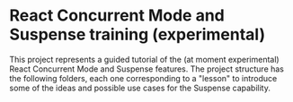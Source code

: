 # React Concurrent Mode and Suspense training (experimental)

This project represents a guided tutorial of the (at moment experimental) React Concurrent Mode and Suspense features. The project structure has the following folders, each one corresponding to a "lesson" to introduce some of the ideas and possible use cases for the Suspense capability.